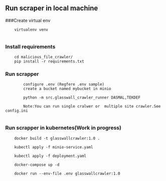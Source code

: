 ## Run scraper in local machine

###Create virtual env 

```
    virtualenv venv
    
```

### Install requirements
```
    cd malicious_file_crawler/
    pip install -r requirements.txt
```

### Run scrapper

```
        configure .env (Regfere .env sample)
        create a bucket named mybucket in minio
 
        python -m src.glasswall_crawler_runner DASMAL,TEKDEF

        Note:You can run single cralwer or  multiple site crawler.See config.ini
    
```

### Run scrapper in kubernetes(Work in progress)
```
    docker build -t glasswallcrawler:1.0 .
    
    kubectl apply -f minio-service.yaml
    
    kubectl apply -f deployment.yaml
    
    docker-compose up -d
    
    docker run --env-file .env glasswallcrawler:1.0

```










